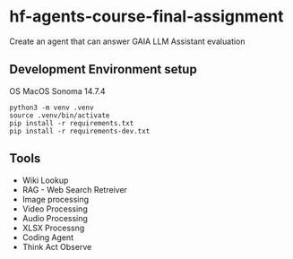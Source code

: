 # hf-agents-course-final-assignment

Create an agent that can answer GAIA LLM Assistant evaluation

## Development Environment setup

OS MacOS Sonoma 14.7.4

```shell
python3 -m venv .venv
source .venv/bin/activate
pip install -r requirements.txt
pip install -r requirements-dev.txt
```

## Tools

- Wiki Lookup
- RAG - Web Search Retreiver
- Image processing
- Video Processing
- Audio Processing
- XLSX Processng
- Coding Agent
- Think Act Observe
